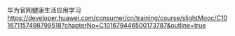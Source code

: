 华为官网健康生活应用学习
https://developer.huawei.com/consumer/cn/training/course/slightMooc/C101671157498799518?chapterNo=C101679446500173787&outline=true
